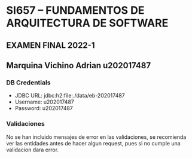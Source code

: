 # SI657 – FUNDAMENTOS DE ARQUITECTURA DE SOFTWARE
## EXAMEN FINAL 2022-1
## Marquina Vichino Adrian u202017487

### DB Credentials

- JDBC URL: jdbc:h2:file:./data/eb-202017487
- Username: u202017487
- Password: u202017487

### Validaciones
No se han incluido mensajes de error en las validaciones, se recomienda ver las entidades antes de hacer algun request, pues si no cumple una validacion dara error.
